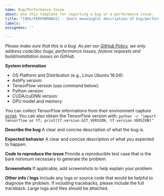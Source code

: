 ```yaml
---
name: Bug/Performance Issue
about: Use this template for reporting a bug or a performance issue.
title: "[BUG/PERFORMANCE] - Short meaningful description of bug/performance issue"
labels: ''
assignees: ''

---
```


<em>Please make sure that this is a bug. As per our [GitHub Policy](https://github.com/zurutech/ashpy/blob/master/ISSUES.md), we only address code/doc bugs, performance issues, feature requests and build/installation issues on GitHub. </em>

**System information**
- OS Platform and Distribution (e.g., Linux Ubuntu 16.04):
- AshPy version:
- TensorFlow version (use command below):
- Python version:
- CUDA/cuDNN version:
- GPU model and memory:

You can collect TensorFlow informations from their environment capture [script](https://github.com/tensorflow/tensorflow/tree/master/tools/tf_env_collect.sh). You can also obtain the TensorFlow version with: `python -c "import tensorflow as tf; print(tf.version.GIT_VERSION, tf.version.VERSION)"`

**Describe the bug**
A clear and concise description of what the bug is.

**Expected behavior**
A clear and concise description of what you expected to happen.

**Code to reproduce the issue**
Provide a reproducible test case that is the bare minimum necessary to generate the problem.

**Screenshots**
If applicable, add screenshots to help explain your problem.

**Other info / logs**
Include any logs or source code that would be helpful to diagnose the problem. If including tracebacks, please include the full traceback. Large logs and files should be attached.
